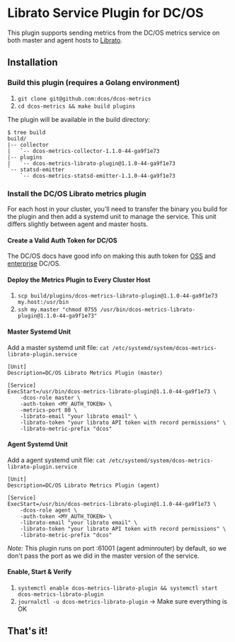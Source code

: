 # Librato Service Plugin for DC/OS
This plugin supports sending metrics from the DC/OS metrics service on both master and agent hosts to [Librato](https://metrics.librato.com).

## Installation

### Build this plugin (requires a Golang environment)
1. `git clone git@github.com:dcos/dcos-metrics`
1. `cd dcos-metrics && make build plugins`

The plugin will be available in the build directory:

```
$ tree build
build/
|-- collector
|   `-- dcos-metrics-collector-1.1.0-44-ga9f1e73
|-- plugins
|   `-- dcos-metrics-librato-plugin@1.1.0-44-ga9f1e73
`-- statsd-emitter
    `-- dcos-metrics-statsd-emitter-1.1.0-44-ga9f1e73
```

### Install the DC/OS Librato metrics plugin
For each host in your cluster, you'll need to transfer the binary you build for the plugin and then add a systemd unit to manage the service. This unit differs slightly between agent and master hosts.

#### Create a Valid Auth Token for DC/OS
The DC/OS docs have good info on making this auth token for [OSS](https://dcos.io/docs/1.7/administration/id-and-access-mgt/managing-authentication/) and [enterprise](https://docs.mesosphere.com/1.8/administration/id-and-access-mgt/service-auth/custom-service-auth/) DC/OS.

#### Deploy the Metrics Plugin to Every Cluster Host
1. `scp build/plugins/dcos-metrics-librato-plugin@1.1.0-44-ga9f1e73 my.host:/usr/bin`
1. `ssh my.master "chmod 0755 /usr/bin/dcos-metrics-librato-plugin@1.1.0-44-ga9f1e73"`

#### Master Systemd Unit
Add a master systemd unit file: `cat /etc/systemd/system/dcos-metrics-librato-plugin.service`

```
[Unit]
Description=DC/OS Librato Metrics Plugin (master)

[Service]
ExecStart=/usr/bin/dcos-metrics-librato-plugin@1.1.0-44-ga9f1e73 \
	-dcos-role master \
	-auth-token <MY_AUTH_TOKEN> \
	-metrics-port 80 \
	-librato-email "your librato email" \
	-librato-token "your librato API token with record permissions" \
	-librato-metric-prefix "dcos"
```

#### Agent Systemd Unit
Add a agent systemd unit file: `cat /etc/systemd/system/dcos-metrics-librato-plugin.service`

```
[Unit]
Description=DC/OS Librato Metrics Plugin (agent)

[Service]
ExecStart=/usr/bin/dcos-metrics-librato-plugin@1.1.0-44-ga9f1e73 \
	-dcos-role agent \
	-auth-token <MY_AUTH_TOKEN> \
	-librato-email "your librato email" \
	-librato-token "your librato API token with record permissions" \
	-librato-metric-prefix "dcos"
```

*Note:* This plugin runs on port :61001 (agent adminrouter) by default, so we don't pass the port as we did in the master version of the service.

#### Enable, Start & Verify
1. `systemctl enable dcos-metrics-librato-plugin && systemctl start dcos-metrics-librato-plugin`
1. `journalctl -u dcos-metrics-librato-plugin` -> Make sure everything is OK

## That's it!
